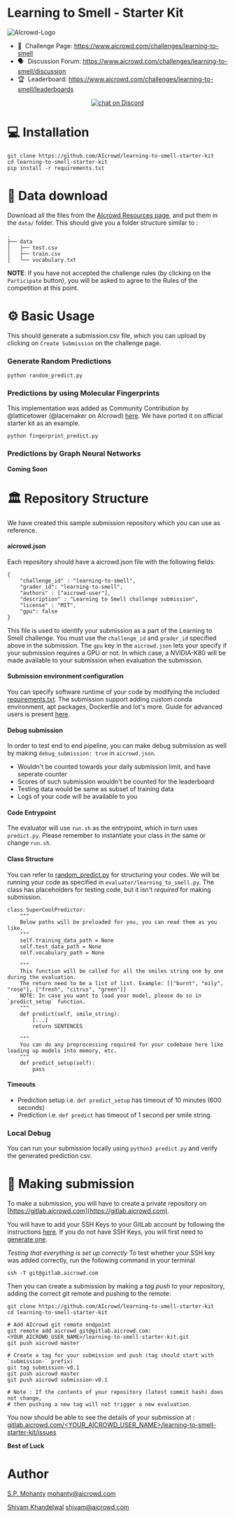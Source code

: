 # Learning to Smell - Starter Kit

![AIcrowd-Logo](https://d3000t1r8yrm6n.cloudfront.net/raw_images/challenges/banner_file/525/desk_5.jpg)



- 💪 &nbsp;Challenge Page: https://www.aicrowd.com/challenges/learning-to-smell
- 🗣️ &nbsp;Discussion Forum: https://www.aicrowd.com/challenges/learning-to-smell/discussion
- 🏆 &nbsp;Leaderboard: https://www.aicrowd.com/challenges/learning-to-smell/leaderboards

<p align="center">
 <a href="https://discord.gg/mkqquSE"><img src="https://img.shields.io/discord/657211973435392011?style=for-the-badge" alt="chat on Discord"></a>
</p>


# 💻 Installation

```
git clone https://github.com/AIcrowd/learning-to-smell-starter-kit
cd learning-to-smell-starter-kit
pip install -r requirements.txt
```

# 💾 Data download
Download all the files from the [AIcrowd Resources page](https://www.aicrowd.com/challenges/learning-to-smell/dataset_files),
and put them in the `data/` folder. This should give you a folder structure similar to : 

```
.
├── data
│   ├── test.csv
│   ├── train.csv
│   └── vocabulary.txt
```


**NOTE**: If you have not accepted the challenge rules (by clicking on the `Participate` button), you will be asked to agree to the Rules of the competition at this point.

# ⚙️ Basic Usage

This should generate a submission.csv file, which you can upload by clicking on `Create Submission` on the challenge page.

### Generate Random Predictions
```
python random_predict.py 
```

### Predictions by using Molecular Fingerprints

This implementation was added as Community Contribution by @latticetower (@lacemaker on AIcrowd) [here](https://discourse.aicrowd.com/t/explained-by-the-community-200-chf-cash-prize-x-5/3674/8?u=shivam).
We have ported it on official starter kit as an example.
```
python fingerprint_predict.py
```

### Predictions by Graph Neural Networks
**Coming Soon**


# 🏛 Repository Structure

We have created this sample submission repository which you can use as reference.

#### aicrowd.json
Each repository should have a aicrowd.json file with the following fields:

```
{
    "challenge_id" : "learning-to-smell",
    "grader_id": "learning-to-smell",
    "authors" : ["aicrowd-user"],
    "description" : "Learning to Smell challenge submission",
    "license" : "MIT",
    "gpu": false
}
```
This file is used to identify your submission as a part of the Learning to Smell challenge.  You must use the `challenge_id` and `grader_id` specified above in the submission. The `gpu` key in the `aicrowd.json` lets your specify if your submission requires a GPU or not. In which case, a NVIDIA-K80 will be made available to your submission when evaluation the submission.

#### Submission environment configuration
You can specify software runtime of your code by modifying the included [requirements.txt](requirements.txt). The submission support adding custom conda environment, apt packages, Dockerfile and lot's more. Guide for advanced users is present [here](https://discourse.aicrowd.com/t/how-to-specify-runtime-environment-for-your-submission/2274).

#### Debug submission

In order to test end to end pipeline, you can make debug submission as well by making `debug_submission: true` in `aicrowd.json`.

* Wouldn't be counted towards your daily submission limit, and have seperate counter
* Scores of such submission wouldn't be counted for the leaderboard
* Testing data would be same as subset of training data
* Logs of your code will be available to you

#### Code Entrypoint
The evaluator will use `run.sh` as the entrypoint, which in turn uses `predict.py`. Please remember to instantiate your class in the same or change `run.sh`.

#### Class Structure
You can refer to [random_predict.py](random_predict.py) for structuring your codes. We will be running your code as specified in `evaluator/learning_to_smell.py`. The class has placeholders for testing code, but it isn't _required_ for making submission.

```
class SuperCoolPredictor:
    """
    Below paths will be preloaded for you, you can read them as you like.
    """
    self.training_data_path = None
    self.test_data_path = None
    self.vocabulary_path = None

    """
    This function will be called for all the smiles string one by one during the evaluation.
    The return need to be a list of list. Example: [["burnt", "oily", "rose"], ["fresh", "citrus", "green"]]
    NOTE: In case you want to load your model, please do so in `predict_setup` function.
    """
    def predict(self, smile_string):
        [...]
        return SENTENCES

    """
    You can do any preprocessing required for your codebase here like loading up models into memory, etc.
    """
    def predict_setup(self):
        pass
```

#### Timeouts

* Prediction setup i.e. `def predict_setup` has timeout of 10 minutes (600 seconds)
* Prediction i.e. `def predict` has timeout of 1 second per smile string.

### Local Debug

You can run your submission locally using `python3 predict.py` and verify the generated prediction csv.


# 🚀 Making submission 

To make a submission, you will have to create a private repository on [https://gitlab.aicrowd.com](https://gitlab.aicrowd.com).

You will have to add your SSH Keys to your GitLab account by following the instructions [here](https://docs.gitlab.com/ee/gitlab-basics/create-your-ssh-keys.html).
If you do not have SSH Keys, you will first need to [generate one](https://docs.gitlab.com/ee/ssh/README.html#generating-a-new-ssh-key-pair).

*Testing that everything is set up correctly*
To test whether your SSH key was added correctly, run the following command in your terminal 

```
ssh -T git@gitlab.aicrowd.com
```

Then you can create a submission by making a *tag push* to your repository, adding the correct git remote and pushing to the remote:

```
git clone https://github.com/AIcrowd/learning-to-smell-starter-kit
cd learning-to-smell-starter-kit

# Add AIcrowd git remote endpoint
git remote add aicrowd git@gitlab.aicrowd.com:<YOUR_AICROWD_USER_NAME>/learning-to-smell-starter-kit.git
git push aicrowd master

# Create a tag for your submission and push (tag should start with `submission-` prefix)
git tag submission-v0.1
git push aicrowd master
git push aicrowd submission-v0.1

# Note : If the contents of your repository (latest commit hash) does not change, 
# then pushing a new tag will not trigger a new evaluation.
```


You now should be able to see the details of your submission at : 
[gitlab.aicrowd.com/<YOUR_AICROWD_USER_NAME>/learning-to-smell-starter-kit/issues](gitlab.aicrowd.com/<YOUR_AICROWD_USER_NAME>/learning-to-smell-starter-kit/issues)


**Best of Luck**

# Author
[S.P. Mohanty](https://twitter.com/memohanty) <mohanty@aicrowd.com>

[Shivam Khandelwal](https://twitter.com/skbly7) <shivam@aicrowd.com>

